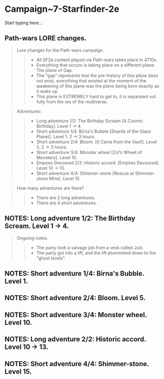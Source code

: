 # Campaign~7-Starfinder-2e

Start typing here...

## Path-wars LORE changes.

> Lore changes for the Path-wars campaign.
>> - All SF2e content played via Path-wars takes place in 4710s.
>> - Everything that occurs is taking place on a different plane: The plane of Gap.
>> - The "gap" represents that the pre-history of this plane does not exist, everything that existed at the moment of 
  the awakening of this plane was the plane being born exactly as it woke up.
>> - This plane is EXTREMELY hard to get to, it is separated out fully from the res of the multiverse.

> Adventures:
>> - Long adventure 1/2: The Birthday Scream [A Cosmic Birthday]. Level 1 -> 4.
>> - Short adventure 1/4: Birna's Bubble [Shards of the Glass Planet]. Level 1. 2 -> 3 hours.
>> - Short adventure 2/4: Bloom. [It Came from the Vast!]. Level 5. 2 -> 3 hours.
>> - Short adventure 3/4: Monster wheel [Zo!’s Wheel of Monsters]. Level 10.
>> - Empires Devoured 2/2: Historic accord. [Empires Devoured]. Level 10 -> 13.
>> - Short adventure 4/4: Shimmer-stone [Rescue at Shimmer-stone Mine]. Level 15.

> How many adventures are there?
>> - There are 2 long adventures.
>> - There are 4 short adventures.

## NOTES: Long adventure 1/2: The Birthday Scream. Level 1 -> 4.

> Ongoing notes.
>> - The party took a salvage job from a vesk called Julz.
>> - The party got into a lift, and the lift plummeted down to the "ghost levels".

## NOTES: Short adventure 1/4: Birna's Bubble. Level 1.

## NOTES: Short adventure 2/4: Bloom. Level 5.

## NOTES: Short adventure 3/4: Monster wheel. Level 10.

## NOTES: Long adventure 2/2: Historic accord. Level 10 -> 13.

## NOTES: Short adventure 4/4: Shimmer-stone. Level 15.
